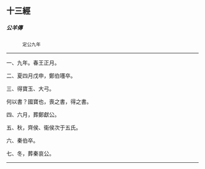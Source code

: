 

## 十三經

##### 公羊傳
　　　`定公九年`

* * *

一、九年。春王正月。

二、夏四月戊申，鄭伯囆卒。

三、得寶玉、大弓。

何以書？國寶也，喪之書，得之書。

四、六月，葬鄭獻公。

五、秋，齊侯、衞侯次于五氏。

六、秦伯卒。

七、冬，葬秦哀公。

* * *

